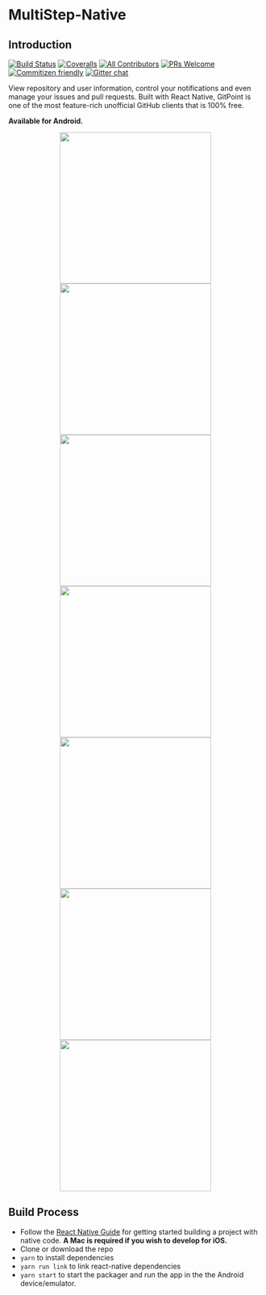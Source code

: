 # MultiStep-Native


## Introduction

[![Build Status](https://img.shields.io/travis/gitpoint/git-point.svg?style=flat-square)](https://travis-ci.org/gitpoint/git-point)
[![Coveralls](https://img.shields.io/coveralls/github/gitpoint/git-point.svg?style=flat-square)](https://coveralls.io/github/gitpoint/git-point)
[![All Contributors](https://img.shields.io/badge/all_contributors-73-orange.svg?style=flat-square)](./CONTRIBUTORS.md)
[![PRs Welcome](https://img.shields.io/badge/PRs-welcome-brightgreen.svg?style=flat-square)](http://makeapullrequest.com)
[![Commitizen friendly](https://img.shields.io/badge/commitizen-friendly-brightgreen.svg?style=flat-square)](http://commitizen.github.io/cz-cli/)
[![Gitter chat](https://img.shields.io/badge/chat-on_gitter-008080.svg?style=flat-square)](https://gitter.im/git-point)

View repository and user information, control your notifications and even manage your issues and pull requests. Built with React Native, GitPoint is one of the most feature-rich unofficial GitHub clients that is 100% free.

**Available for Android.**

<p align="center">
  <img src = "https://github.com/darlanbbs/imgs/blob/main/MultiStepNative/homepage.png" width=300>
  <img src = "https://github.com/darlanbbs/imgs/blob/main/MultiStepNative/plansPage.png" width=300>
  <img src = "https://github.com/darlanbbs/imgs/blob/main/MultiStepNative/addonsPage.png" width=300>
   <img src = "https://github.com/darlanbbs/imgs/blob/main/MultiStepNative/addonsAny.png" width=300>
    <img src = "https://github.com/darlanbbs/imgs/blob/main/MultiStepNative/addonsRight.png" width=300>
     <img src = "https://github.com/darlanbbs/imgs/blob/main/MultiStepNative/summaryPage.png" width=300>
      <img src = "https://github.com/darlanbbs/imgs/blob/main/MultiStepNative/thanks.png" width=300>
  
</p>



## Build Process

- Follow the [React Native Guide](https://facebook.github.io/react-native/docs/getting-started.html) for getting started building a project with native code. **A Mac is required if you wish to develop for iOS.**
- Clone or download the repo
- `yarn` to install dependencies
- `yarn run link` to link react-native dependencies
- `yarn start` to start the packager and run the app in the the Android device/emulator.
